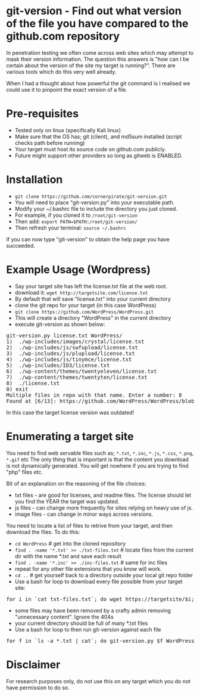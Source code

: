 # git-version - Find out what version of the file you have compared to the github.com repository

In penetration testing we often come across web sites which may attempt to mask their version information.
The question this answers is "how can I be certain about the version of the site my target is running?".
There are various tools which do this very well already. 

When I had a thought about how powerful the git command is I realised we could use it to pinpoint the exact version
of a file.

# Pre-requisites
* Tested only on linux (specifically Kali linux)
* Make sure that the OS has; git (client), and md5sum installed (script checks path before running)
* Your target must host its source code on github.com publicly.
* Future might support other providers so long as gitweb is ENABLED.

# Installation 
* `git clone https://github.com/cornerpirate/git-version.git`
* You will need to place "git-version.py" into your executable path.
* Modify your ~/.bashrc file to include the directory you just cloned.
* For example, if you cloned it to `/root/git-version` 
* Then add: `export PATH=$PATH:/root/git-version/`
* Then refresh your terminal: `source ~/.bashrc`

If you can now type "git-version" to obtain the help page you have succeeded.

# Example Usage (Wordpress)
* Say your target site has left the license.txt file at the web root.
* download it: `wget http://targetsite.com/license.txt`
* By default that will save "license.txt" into your current directory
* clone the git repo for your target (in this case WordPress)
* `git clone https://github.com/WordPress/WordPress.git`
* This will create a directory "WordPress" in the current directory
* execute git-version as shown below:

<pre>
git-version.py license.txt WordPress/
1)	./wp-includes/images/crystal/license.txt
2)	./wp-includes/js/swfupload/license.txt
3)	./wp-includes/js/plupload/license.txt
4)	./wp-includes/js/tinymce/license.txt
5)	./wp-includes/ID3/license.txt
6)	./wp-content/themes/twentyeleven/license.txt
7)	./wp-content/themes/twentyten/license.txt
8)	./license.txt
0) exit
Multiple files in repo with that name. Enter a number: 8
Found at [6/13]: https://github.com/WordPress/WordPress/blob/3c9a06672ebaec21847e4917e1086d9b9274ab6b/./license.txt
</pre>

In this case the target license version was outdated!

# Enumerating a target site

You need to find web servable files such as; `*.txt`, `*.inc`, `*.js`, `*.css`, `*.png`, `*.gif` etc
The only thing that is important is that the content you download is not dynamically generated. You will
get nowhere if you are trying to find "php" files etc.

Bit of an explanation on the reasoning of the file choices:

* txt files - are good for licenses, and readme files. The license should let you find the YEAR the target was updated.
* js files - can change more frequently for sites relying on heavy use of js.
* image files - can change in minor ways across versions.

You need to locate a list of files to retrive from your target, and then download the files. To do this:
* `cd WordPress` # get into the cloned repository
* `find . -name '*.txt' >> ./txt-files.txt` # locate files from the current dir with the name *.txt and save each result
* `find . -name '*.inc' >> ./inc-files.txt` # same for inc files
* repeat for any other file extensions that you know will work.
* `cd ..` # get yourself back to a directory outside your local git repo folder
* Use a bash for loop to download every file possible from your target site:
<pre>
for i in `cat txt-files.txt`; do wget https://targetsite/$i; done
</pre>
* some files may have been removed by a crafty admin removing "unnecessary content". Ignore the 404s
* your current directory should be full of many *.txt files
* Use a bash for loop to then run git-version against each file
<pre>
for f in `ls -a *.txt | cat`; do git-version.py $f WordPress/; done
</pre>

# Disclaimer

For research purposes only, do not use this on any target which you do not have permission to do so.

